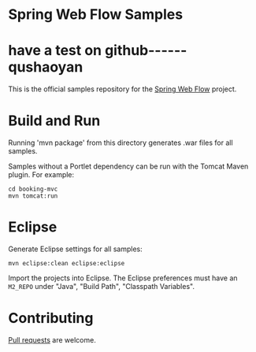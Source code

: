 Spring Web Flow Samples
=======================
have a test on github------qushaoyan 
================================================
This is the official samples repository for the [Spring Web Flow](http://github.com/SpringSource/spring-webflow) project.

Build and Run
=============

Running 'mvn package' from this directory generates .war files for all samples.

Samples without a Portlet dependency can be run with the Tomcat Maven plugin. For example:

````
cd booking-mvc
mvn tomcat:run
````

Eclipse
=======

Generate Eclipse settings for all samples:

````
mvn eclipse:clean eclipse:eclipse
````

Import the projects into Eclipse. The Eclipse preferences must have an `M2_REPO` under "Java", "Build Path", "Classpath Variables".

Contributing
============

[Pull requests](http://help.github.com/send-pull-requests) are welcome.

